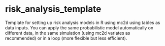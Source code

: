 # risk_analysis_template

Template for setting up risk analysis models in R using mc2d using tables as data inputs. You can apply the same probabilistic model automatically on different data, in the same simulation (using mc2d variates as recommended) or in a loop (more flexible but less efficient).
